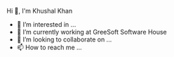 Hi 👋, I'm Khushal Khan
- 👀 I’m interested in ...
- 🌱 I’m currently working at GreeSoft Software House
- 💞️ I’m looking to collaborate on ...
- 📫 How to reach me ...

<!---
Khushalkhankhattak11/Khushalkhankhattak11 is a ✨ special ✨ repository because its `README.md` (this file) appears on your GitHub profile.
You can click the Preview link to take a look at your changes.
--->
